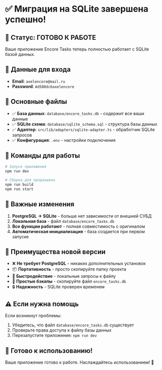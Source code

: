 # ✅ Миграция на SQLite завершена успешно!

## 🎉 Статус: ГОТОВО К РАБОТЕ

Ваше приложение Encore Tasks теперь полностью работает с SQLite базой данных.

## 🔑 Данные для входа

- **Email**: `axelencore@mail.ru`
- **Password**: `Ad580dc6axelencore`

## 📁 Основные файлы

- ✅ **База данных**: `database/encore_tasks.db` - содержит все ваши данные
- ✅ **SQLite схема**: `database/sqlite_schema.sql` - структура базы данных
- ✅ **Адаптер**: `src/lib/adapters/sqlite-adapter.ts` - обработчик SQLite запросов
- ✅ **Конфигурация**: `.env` - настройки подключения

## 🚀 Команды для работы

```bash
# Запуск приложения
npm run dev

# Сборка для продакшена
npm run build
npm run start
```

## 🔧 Важные изменения

1. **PostgreSQL → SQLite** - больше нет зависимости от внешней СУБД
2. **Локальная база** - файл `database/encore_tasks.db`
3. **Все функции работают** - полная совместимость с оригиналом
4. **Автоматическая инициализация** - база создается при первом запуске

## 🎯 Преимущества новой версии

- ❌ **Не требует PostgreSQL** - никаких дополнительных установок
- 📦 **Портативность** - просто скопируйте папку проекта
- 🚀 **Быстродействие** - локальные запросы к файлу
- 💾 **Простые бэкапы** - скопируйте файл `encore_tasks.db`
- 🔒 **Надежность** - SQLite проверен временем

## ⚠️ Если нужна помощь

Если возникнут проблемы:

1. Убедитесь, что файл `database/encore_tasks.db` существует
2. Проверьте права доступа к файлу базы данных
3. Перезапустите приложение: `npm run dev`

## 🎊 Готово к использованию!

Ваше приложение готово к работе. Наслаждайтесь использованием! 🚀
